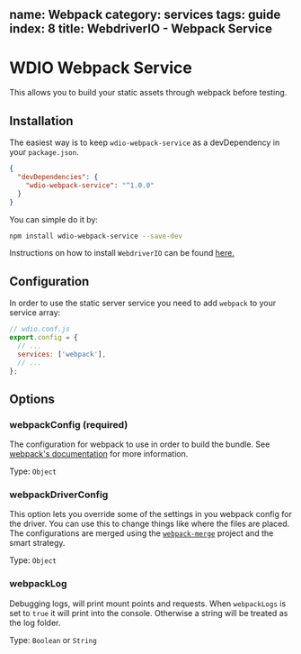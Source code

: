 name: Webpack
category: services
tags: guide
index: 8
title: WebdriverIO - Webpack Service
---

WDIO Webpack Service
====================

This allows you to build your static assets through webpack before testing.

## Installation

The easiest way is to keep `wdio-webpack-service` as a devDependency in your `package.json`.

```json
{
  "devDependencies": {
    "wdio-webpack-service": "^1.0.0"
  }
}
```

You can simple do it by:

```bash
npm install wdio-webpack-service --save-dev
```

Instructions on how to install `WebdriverIO` can be found [here.](http://webdriver.io/guide/getstarted/install.html)

## Configuration

In order to use the static server service you need to add `webpack` to your service array:

```js
// wdio.conf.js
export.config = {
  // ...
  services: ['webpack'],
  // ...
};
```

## Options

### webpackConfig (required)

The configuration for webpack to use in order to build the bundle. See [webpack's documentation](http://webpack.github.io/docs/configuration.html) for more information.

Type: `Object`

### webpackDriverConfig

This option lets you override some of the settings in you webpack config for the driver. You can use this to change things like where the files are placed. The configurations are merged using the [`webpack-merge`](https://github.com/survivejs/webpack-merge) project and the smart strategy.

Type: `Object`

### webpackLog

Debugging logs, will print mount points and requests. When `webpackLogs` is set to `true` it will print into the console. Otherwise a string will be treated as the log folder.

Type: `Boolean` or `String`
